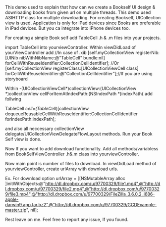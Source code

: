 This demo used to explain that how can we create a Bookself UI design & downloading books from given url on multiple threads. 
This demo used ASIHTTP class for multiple downloading. For creating Bookself, UICollection view is used. Application is only 
for iPad devices since Books are preferable in iPad devices. But you ca integrate into iPhone devices too.

For creating a simple Book self add TableCell .h & .m files into your projects.

import TableCell into yourviewController. Within viewDidLoad of yourViewController add
 //In case of .xib
[self.myCollectionView registerNib:[UINib nibWithNibName:@"TableCell" bundle:nil] forCellWithReuseIdentifier:CollectionCellIdentifier];
//Or 
[self.myCollectionView registerClass:[UICollectionViewCell class] forCellWithReuseIdentifier:@"CollectionCellIdentifier"];//If you are using storyboard


Within -(UICollectionViewCell*)collectionView:(UICollectionView *)collectionView cellForItemAtIndexPath:(NSIndexPath *)indexPath{
add follwing

 TableCell *cell=(TableCell*)[collectionView dequeueReusableCellWithReuseIdentifier:CollectionCellIdentifier forIndexPath:indexPath];
 
and also all neccessary collectionView delegate/UICollectionViewDelegateFlowLayout methods.
Run your Book Self view is done.

Now If you want to add download functionallty. Add all methods/variabless from BookSelfViewController .h&.m class into yourviewController.

Now main point is number of files to download. In viewDidLoad method of yourviewController, create urlArray with download urls.

Ex. For download option
urlArray = [[NSMutableArray alloc ]initWithObjects:@"http://dl.dropbox.com/u/97700329/file1.mp4",@"http://dl.dropbox.com/u/97700329/file2.mp4",@"http://dl.dropbox.com/u/97700329/file3.mp4",@"http://dl.dropbox.com/u/97700329/FileZilla_3.6.0.2_i686-apple-darwin9.app.tar.bz2",@"http://dl.dropbox.com/u/97700329/GCDExample-master.zip", nil];

Rest leave on me. Feel free to report any issue, If you found.

